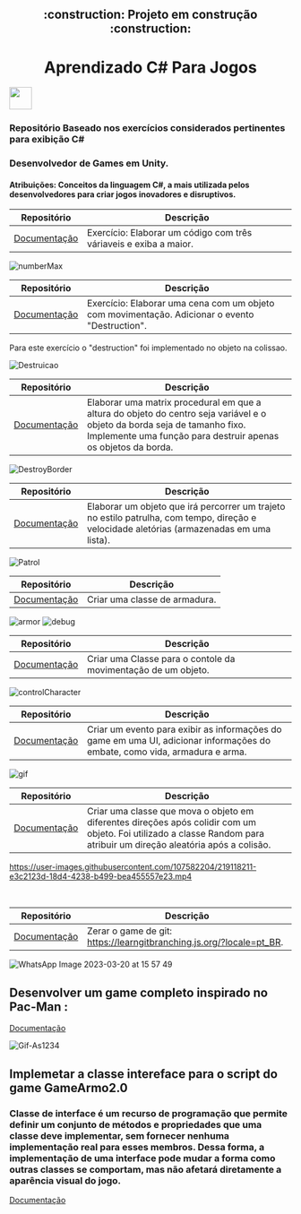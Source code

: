 
 <h2 align="center">  :construction: Projeto em construção :construction: </h2>


 <h1 align="center"> Aprendizado C# Para Jogos </h1>

 <img src="https://cdn.jsdelivr.net/gh/devicons/devicon/icons/csharp/csharp-original.svg" width="40" height="40"/>
<h3>Repositório Baseado nos exercícios considerados pertinentes para exibição C#</h3>
<h3>Desenvolvedor de Games em Unity.</h3>
<h4>Atribuições: Conceitos da linguagem C#, a mais utilizada pelos desenvolvedores para criar jogos inovadores e disruptivos.</h4>





| Repositório                                                                       | Descrição                                                  |
| --------------------------------------------------------------------------------- | ---------------------------------------------------------- | 
|[Documentação](https://github.com/iaraeliza/Aprendizado-C-SharpParaJogos/tree/mentoramacsharp/Exercicios/TresVariaveisExibaAMaior) | Exercício: Elaborar um código com três váriaveis e exiba a maior.                      


![numberMax](https://user-images.githubusercontent.com/107582204/202905013-8c77cfa7-61d5-40b6-b1af-44ae9ab10dad.jpeg)



| Repositório                                                                       | Descrição                                                  | 
| --------------------------------------------------------------------------------- | ---------------------------------------------------------- | 
|[Documentação](https://github.com/iaraeliza/Aprendizado-C-SharpParaJogos/tree/mentoramacsharp/Exercicios/Destruction) | Exercício: Elaborar uma cena com um objeto com movimentação. Adicionar o evento "Destruction".

Para este exercício o "destruction" foi implementado no objeto na colissao. 

![Destruicao](https://user-images.githubusercontent.com/107582204/203569210-99c43c8c-58f2-476c-a55f-f5b5178b7b7d.gif)

| Repositório                                                                       | Descrição                                                  | 
| --------------------------------------------------------------------------------- | ---------------------------------------------------------- | 
|[Documentação](https://github.com/iaraeliza/Aprendizado-C-SharpParaJogos/tree/mentoramacsharp/Exercicios/Matrix) |Elaborar uma matrix procedural em que a altura do objeto do centro seja variável e o objeto da borda seja de tamanho fixo.  Implemente uma função para destruir apenas os objetos da borda.

![DestroyBorder](https://user-images.githubusercontent.com/107582204/205990396-2dbd1d15-32ba-4823-9906-ccfca3c62866.gif)


| Repositório                                                                       | Descrição                                                  | 
| --------------------------------------------------------------------------------- | ---------------------------------------------------------- | 
|[Documentação](https://github.com/iaraeliza/Aprendizado-C-SharpParaJogos/tree/mentoramacsharp/Exercicios/AnimePatrulha) | Elaborar um objeto que irá percorrer um trajeto no estilo patrulha, com tempo, direção e velocidade aletórias (armazenadas em uma lista).

![Patrol](https://user-images.githubusercontent.com/107582204/206477018-cdf2ae4e-a3b8-41c6-bf83-e11589990412.gif)


| Repositório                                                                       | Descrição                                                  | 
| --------------------------------------------------------------------------------- | ---------------------------------------------------------- | 
|[Documentação](https://github.com/iaraeliza/Aprendizado-C-SharpParaJogos/tree/mentoramacsharp/Exercicios/GameArmor) | Criar uma classe de armadura.

![armor](https://user-images.githubusercontent.com/107582204/217835455-d537f7b5-c231-4c03-ac5d-b0c63ed1f573.jpeg)
![debug](https://user-images.githubusercontent.com/107582204/217835484-066daa89-01e7-4318-8dc2-3f01474e68d2.jpeg)

| Repositório                                                                       | Descrição                                                  | 
| --------------------------------------------------------------------------------- | ---------------------------------------------------------- | 
|[Documentação](https://github.com/iaraeliza/Aprendizado-C-SharpParaJogos/tree/mentoramacsharp/Exercicios/CharacterControl) | Criar uma Classe para o contole da movimentação de um objeto. 

![controlCharacter](https://user-images.githubusercontent.com/107582204/217836017-8ad13ed3-80d0-4558-a5fc-0128e759f687.png)



| Repositório                                                                       | Descrição                                                  | 
| --------------------------------------------------------------------------------- | ---------------------------------------------------------- | 
|[Documentação](https://github.com/iaraeliza/Aprendizado-C-SharpParaJogos/tree/mentoramacsharp/Exercicios/GameAmor2.0) | Criar um evento para exibir as informações do game em uma UI, adicionar informações do embate, como vida, armadura e arma.

![gif](https://user-images.githubusercontent.com/107582204/217834584-dd83e241-7492-441c-8d65-3f354e5dafbb.gif)

| Repositório                                                                       | Descrição                                                  | 
| --------------------------------------------------------------------------------- | ---------------------------------------------------------- | 
|[Documentação](https://github.com/iaraeliza/Aprendizado-C-SharpParaJogos/tree/mentoramacsharp/Exercicios/GameMoveRandom) | Criar uma classe que mova o objeto em diferentes direções após colidir com um objeto. Foi utilizado a classe Random para atribuir um direção aleatória após a colisão.




https://user-images.githubusercontent.com/107582204/219118211-e3c2123d-18d4-4238-b499-bea455557e23.mp4

<br>


| Repositório                                                                       | Descrição                                                  | 
| --------------------------------------------------------------------------------- | ---------------------------------------------------------- | 
|[Documentação](https://github.com/iaraeliza/Aprendizado-C-SharpParaJogos/tree/mentoramacsharp/Exercicios/GameGit) | Zerar o game de git: https://learngitbranching.js.org/?locale=pt_BR. 


![WhatsApp Image 2023-03-20 at 15 57 49](https://user-images.githubusercontent.com/107582204/226440100-b9ca46e4-ffc2-42bc-99f4-39b824309ea2.jpeg)


<h2>Desenvolver um game completo inspirado no Pac-Man : </h2> 

[Documentação](https://github.com/iaraeliza/pac-mania)

![Gif-As1234](https://user-images.githubusercontent.com/107582204/229520694-7b87855e-2cec-4ab0-be48-ec75563898b0.gif)

<h2>Implemetar a classe intereface para o script do game GameArmo2.0 </h2> 
<h3>Classe de interface é um recurso de programação que permite definir um conjunto de métodos e propriedades que uma classe deve implementar, sem fornecer nenhuma implementação real para esses membros. Dessa forma, a implementação de uma interface pode mudar a forma como outras classes se comportam, mas não afetará diretamente a aparência visual do jogo.</h3>

[Documentação](https://github.com/iaraeliza/Aprendizado-C-SharpParaJogos/tree/mentoramacsharp/Exercicios/GameAmor2.0)




